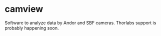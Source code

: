 # camview
Software to analyze data by Andor and SBF cameras. Thorlabs support is probably happening soon.
